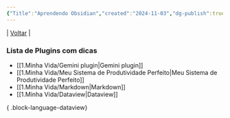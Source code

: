 ```yaml
---
{"Title":"Aprendendo Obsidian","created":"2024-11-03","dg-publish":true,"tags":["pessoal/estudos","pessoal/quaseumdev"],"permalink":"/3-caixa-de-entrada/aprendendo-obsidian/","dgPassFrontmatter":true}
---
```


| [Voltar](index) |
### Lista de Plugins com dicas
- [[1.Minha Vida/Gemini plugin\|Gemini plugin]]
- [[1.Minha Vida/Meu Sistema de Produtividade Perfeito\|Meu Sistema de Produtividade Perfeito]]
- [[1.Minha Vida/Markdown\|Markdown]]
- [[1.Minha Vida/Dataview\|Dataview]]

{ .block-language-dataview}